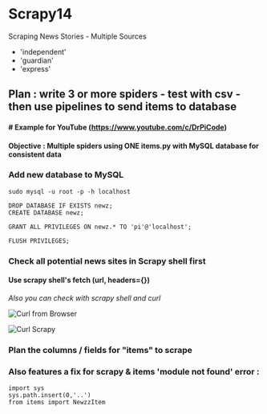 # Scrapy14
Scraping News Stories - Multiple Sources

- 'independent'
- 'guardian'
- 'express'

## Plan : write 3 or more spiders - test with csv - then use pipelines to send items to database

#### # Example for YouTube (https://www.youtube.com/c/DrPiCode) 

#### Objective : Multiple spiders using ONE items.py with MySQL database for consistent data 

### Add new database to MySQL

    sudo mysql -u root -p -h localhost

    DROP DATABASE IF EXISTS newz;
    CREATE DATABASE newz;

    GRANT ALL PRIVILEGES ON newz.* TO 'pi'@'localhost';

    FLUSH PRIVILEGES;

### Check all potential news sites in Scrapy shell first

#### Use scrapy shell's fetch (url, headers={})

*Also you can check with scrapy shell and curl*

![Curl from Browser](https://user-images.githubusercontent.com/62441426/103042322-276ce100-4571-11eb-9c21-b30c26f08598.png)

![Curl Scrapy](https://user-images.githubusercontent.com/62441426/103042367-43708280-4571-11eb-9d4e-783bab6a7eb7.png)

### Plan the columns / fields for "items" to scrape

### Also features a fix for scrapy & items 'module not found' error : 

    import sys
    sys.path.insert(0,'..')
    from items import NewzzItem







